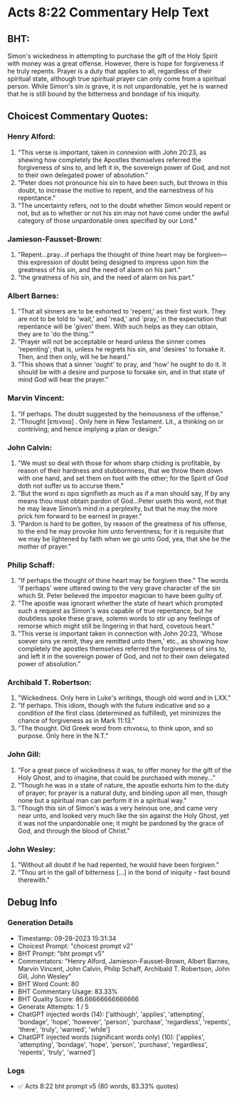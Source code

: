 # Acts 8:22 Commentary Help Text

## BHT:
Simon's wickedness in attempting to purchase the gift of the Holy Spirit with money was a great offense. However, there is hope for forgiveness if he truly repents. Prayer is a duty that applies to all, regardless of their spiritual state, although true spiritual prayer can only come from a spiritual person. While Simon's sin is grave, it is not unpardonable, yet he is warned that he is still bound by the bitterness and bondage of his iniquity.

## Choicest Commentary Quotes:
### Henry Alford:
1. "This verse is important, taken in connexion with John 20:23, as shewing how completely the Apostles themselves referred the forgiveness of sins to, and left it in, the sovereign power of God, and not to their own delegated power of absolution."
2. "Peter does not pronounce his sin to have been such, but throws in this doubt, to increase the motive to repent, and the earnestness of his repentance."
3. "The uncertainty refers, not to the doubt whether Simon would repent or not, but as to whether or not his sin may not have come under the awful category of those unpardonable ones specified by our Lord."

### Jamieson-Fausset-Brown:
1. "Repent...pray...if perhaps the thought of thine heart may be forgiven—this expression of doubt being designed to impress upon him the greatness of his sin, and the need of alarm on his part."
2. "the greatness of his sin, and the need of alarm on his part."

### Albert Barnes:
1. "That all sinners are to be exhorted to 'repent,' as their first work. They are not to be told to 'wait,' and 'read,' and 'pray,' in the expectation that repentance will be 'given' them. With such helps as they can obtain, they are to 'do the thing.'"
2. "Prayer will not be acceptable or heard unless the sinner comes 'repenting'; that is, unless he regrets his sin, and 'desires' to forsake it. Then, and then only, will he be heard."
3. "This shows that a sinner 'ought' to pray, and 'how' he ought to do it. It should be with a desire and purpose to forsake sin, and in that state of mind God will hear the prayer."

### Marvin Vincent:
1. "If perhaps. The doubt suggested by the heinousness of the offense."
2. "Thought [επινοια] . Only here in New Testament. Lit., a thinking on or contriving; and hence implying a plan or design."

### John Calvin:
1. "We must so deal with those for whom sharp chiding is profitable, by reason of their hardness and stubbornness, that we throw them down with one hand, and set them on foot with the other; for the Spirit of God doth not suffer us to accurse them." 
2. "But the word ει αρα signifieth as much as if a man should say, If by any means thou must obtain pardon of God...Peter useth this word, not that he may leave Simon’s mind in a perplexity, but that he may the more prick him forward to be earnest in prayer."
3. "Pardon is hard to be gotten, by reason of the greatness of his offense, to the end he may provoke him unto ferventness; for it is requisite that we may be lightened by faith when we go unto God, yea, that she be the mother of prayer."

### Philip Schaff:
1. "If perhaps the thought of thine heart may be forgiven thee." The words 'if perhaps' were uttered owing to the very grave character of the sin which St. Peter believed the impostor magician to have been guilty of.
2. "The apostle was ignorant whether the state of heart which prompted such a request as Simon's was capable of true repentance, but he doubtless spoke these grave, solemn words to stir up any feelings of remorse which might still be lingering in that hard, covetous heart."
3. "This verse is important taken in connection with John 20:23, 'Whose soever sins ye remit, they are remitted unto them,' etc., as showing how completely the apostles themselves referred the forgiveness of sins to, and left it in the sovereign power of God, and not to their own delegated power of absolution."

### Archibald T. Robertson:
1. "Wickedness. Only here in Luke's writings, though old word and in LXX."
2. "If perhaps. This idiom, though with the future indicative and so a condition of the first class (determined as fulfilled), yet minimizes the chance of forgiveness as in Mark 11:13."
3. "The thought. Old Greek word from επινοεω, to think upon, and so purpose. Only here in the N.T."

### John Gill:
1. "For a great piece of wickedness it was, to offer money for the gift of the Holy Ghost, and to imagine, that could be purchased with money..."
2. "Though he was in a state of nature, the apostle exhorts him to the duty of prayer; for prayer is a natural duty, and binding upon all men, though none but a spiritual man can perform it in a spiritual way."
3. "Though this sin of Simon's was a very heinous one, and came very near unto, and looked very much like the sin against the Holy Ghost, yet it was not the unpardonable one; it might be pardoned by the grace of God, and through the blood of Christ."

### John Wesley:
1. "Without all doubt if he had repented, he would have been forgiven."
2. "Thou art in the gall of bitterness [...] in the bond of iniquity - fast bound therewith."


## Debug Info
### Generation Details
- Timestamp: 09-28-2023 15:31:34
- Choicest Prompt: "choicest prompt v2"
- BHT Prompt: "bht prompt v5"
- Commentators: "Henry Alford, Jamieson-Fausset-Brown, Albert Barnes, Marvin Vincent, John Calvin, Philip Schaff, Archibald T. Robertson, John Gill, John Wesley"
- BHT Word Count: 80
- BHT Commentary Usage: 83.33%
- BHT Quality Score: 86.66666666666666
- Generate Attempts: 1 / 5
- ChatGPT injected words (14):
	['although', 'applies', 'attempting', 'bondage', 'hope', 'however', 'person', 'purchase', 'regardless', 'repents', 'there', 'truly', 'warned', 'while']
- ChatGPT injected words (significant words only) (10):
	['applies', 'attempting', 'bondage', 'hope', 'person', 'purchase', 'regardless', 'repents', 'truly', 'warned']

### Logs
- ✅ Acts 8:22 bht prompt v5 (80 words, 83.33% quotes)
